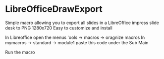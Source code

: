 # LibreOfficeDrawExport
Simple macro allowing you to export all slides in a LibreOffice impress slide desk to PNG 1280x720
Easy to customize and install

In Libreoffice open the  menus
'ools -> macros -> oragnize macros
In mymacros -> standard -> module1
paste this code under the Sub Main

Run the macro
